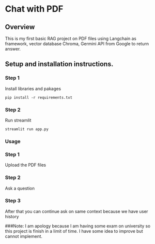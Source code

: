 # Chat with PDF
## Overview
This is my fỉrst basic RAG project on PDF files using Langchain as framework, vector database Chroma, Germini API from Google to return answer.
## Setup and installation instructions.
### Step 1
Install libraries and pakages
```
pip install -r requirements.txt
```

### Step 2
Run streamlit
```
streamlit run app.py
```

### Usage
### Step 1
Upload the PDF files
### Step 2
Ask a question
### Step 3
After that you can continue ask on same context because we have user history

###Note: 
I am apology because I am having some exam on university so this project is finish in a limit of time. I have some idea to improve but cannot implement.